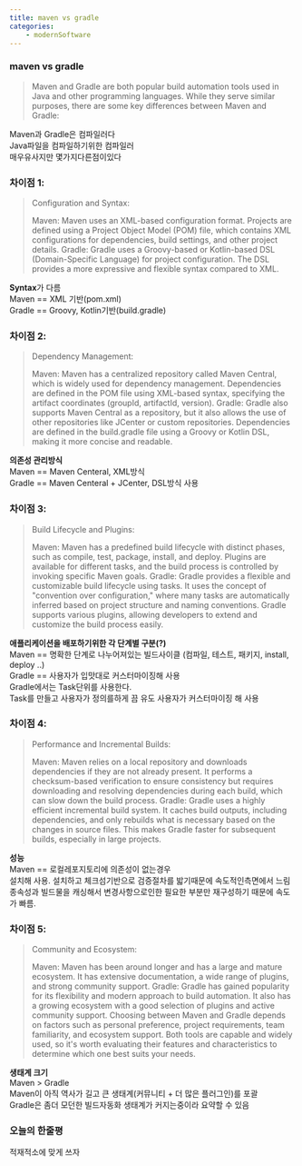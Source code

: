 ```yaml
---
title: maven vs gradle 
categories: 
    - modernSoftware
---
```


### maven vs gradle 
> Maven and Gradle are both popular build automation tools used in Java and other programming languages. While they serve similar purposes, there are some key differences between Maven and Gradle:

Maven과 Gradle은 컴파일러다 <br>
Java파일을 컴파일하기위한 컴파일러<br>
매우유사지만 몇가지다른점이있다 <br>


### 차이점 1: 

> Configuration and Syntax:
>
> Maven: Maven uses an XML-based configuration format. Projects are defined using a Project Object Model (POM) file, which contains XML configurations for dependencies, build settings, and other project details.
Gradle: Gradle uses a Groovy-based or Kotlin-based DSL (Domain-Specific Language) for project configuration. The DSL provides a more expressive and flexible syntax compared to XML.

<b>Syntax</b>가 다름<br>
Maven == XML 기반(pom.xml)<br>
Gradle == Groovy, Kotlin기반(build.gradle)<br>


### 차이점 2: 

> Dependency Management:
>
> Maven: Maven has a centralized repository called Maven Central, which is widely used for dependency management. Dependencies are defined in the POM file using XML-based syntax, specifying the artifact coordinates (groupId, artifactId, version).
Gradle: Gradle also supports Maven Central as a repository, but it also allows the use of other repositories like JCenter or custom repositories. Dependencies are defined in the build.gradle file using a Groovy or Kotlin DSL, making it more concise and readable.

<b>의존성 관리방식</b><br>
Maven == Maven Centeral, XML방식 <br>
Gradle == Maven Centeral + JCenter, DSL방식 사용 <br>

### 차이점 3: 

> Build Lifecycle and Plugins:
>
> Maven: Maven has a predefined build lifecycle with distinct phases, such as compile, test, package, install, and deploy. Plugins are available for different tasks, and the build process is controlled by invoking specific Maven goals.
Gradle: Gradle provides a flexible and customizable build lifecycle using tasks. It uses the concept of "convention over configuration," where many tasks are automatically inferred based on project structure and naming conventions. Gradle supports various plugins, allowing developers to extend and customize the build process easily.

<b>애플리케이션을 배포하기위한 각 단계별 구분(?)</b><br>
Maven == 명확한 단계로 나누어져있는 빌드사이클 (컴파일, 테스트, 패키지, install, deploy ..)<br>
Gradle == 사용자가 입맛대로 커스터마이징해 사용 <br>
Gradle에서는 Task단위를 사용한다. <br>
Task를 만들고 사용자가 정의를하게 끔 유도 사용자가 커스터마이징 해 사용 <br>

### 차이점 4: 

> Performance and Incremental Builds:
>
> Maven: Maven relies on a local repository and downloads dependencies if they are not already present. It performs a checksum-based verification to ensure consistency but requires downloading and resolving dependencies during each build, which can slow down the build process.
Gradle: Gradle uses a highly efficient incremental build system. It caches build outputs, including dependencies, and only rebuilds what is necessary based on the changes in source files. This makes Gradle faster for subsequent builds, especially in large projects.

<b>성능</b> <br>
Maven == 로컬레포지토리에 의존성이 없는경우 <br>
설치해 사용. 설치하고 체크섬기반으로 검증절차를 밟기때문에 속도적인측면에서 느림 <br>
종속성과 빌드물을 캐싱해서 변경사항으로인한 필요한 부분만 재구성하기 때문에 속도가 빠름. <br>

### 차이점 5: 

> Community and Ecosystem:<br>
>
> Maven: Maven has been around longer and has a large and mature ecosystem. It has extensive documentation, a wide range of plugins, and strong community support.
Gradle: Gradle has gained popularity for its flexibility and modern approach to build automation. It also has a growing ecosystem with a good selection of plugins and active community support.
Choosing between Maven and Gradle depends on factors such as personal preference, project requirements, team familiarity, and ecosystem support. Both tools are capable and widely used, so it's worth evaluating their features and characteristics to determine which one best suits your needs.

<b>생태계 크기</b> <br>
Maven > Gradle <br>
Maven이 아직 역사가 길고 큰 생태계(커뮤니티 + 더 많은 플러그인)를 포괄 <br>
Gradle은 좀더 모던한 빌드자동화 생태계가 커지는중이라 요약할 수 있음 <br>


### 오늘의 한줄평
적재적소에 맞게 쓰자 



